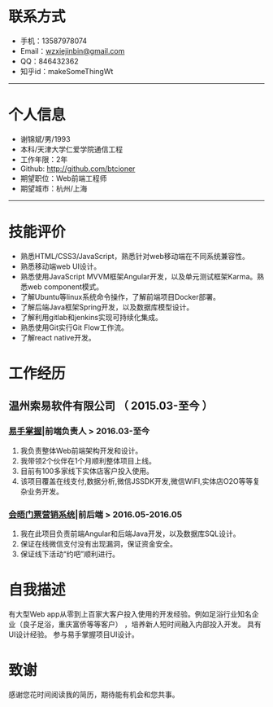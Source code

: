 # 联系方式

- 手机：13587978074
- Email：wzxiejinbin@gmail.com
- QQ：846432362
- 知乎id：makeSomeThingWt

---

# 个人信息

 - 谢锦斌/男/1993
 - 本科/天津大学仁爱学院通信工程
 - 工作年限：2年
 - Github: http://github.com/btcioner 
 - 期望职位：Web前端工程师
 - 期望城市：杭州/上海

---

# 技能评价

- 熟悉HTML/CSS3/JavaScript，熟悉针对web移动端在不同系统兼容性。
- 熟悉移动端web UI设计。
- 熟悉使用JavaScript MVVM框架Angular开发，以及单元测试框架Karma。熟悉web component模式。
- 了解Ubuntu等linux系统命令操作，了解前端项目Docker部署。
- 了解后端Java框架Spring开发，以及数据库模型设计。
- 了解利用gitlab和jenkins实现可持续化集成。
- 熟悉使用Git实行Git Flow工作流。
- 了解react native开发。


# 工作经历


## 温州索易软件有限公司 （  2015.03-至今 ）

### [易手掌握](http://www.91yszw.com/)|前端负责人 > 2016.03-至今
1.	我负责整体Web前端架构开发和设计。
2.	我带领2个伙伴在1个月顺利整体项目上线。
3.	目前有100多家线下实体店客户投入使用。
4.	该项目覆盖在线支付,数据分析,微信JSSDK开发,微信WIFI,实体店O2O等等复杂业务开发。


### [会晤门票营销系统](https://open.weixin.qq.com/connect/oauth2/authorize?appid=wx321e80cdefb8459e&redirect_uri=http://www.91yszw.com/meeting/applie/getcode&response_type=code&scope=snsapi_base&state=1#wechat_redirect)|前后端 > 2016.05-2016.05
1.	我在此项目负责前端Angular和后端Java开发，以及数据库SQL设计。
2.	保证在线微信支付没有出现漏洞，保证资金安全。
3.	保证线下活动“约吧”顺利进行。

# 自我描述 
有大型Web app从零到上百家大客户投入使用的开发经验。例如足浴行业知名企业（良子足浴，重庆富侨等等客户） ，培养新人短时间融入内部投入开发。 具有UI设计经验。 参与易手掌握项目UI设计。

# 致谢
感谢您花时间阅读我的简历，期待能有机会和您共事。
